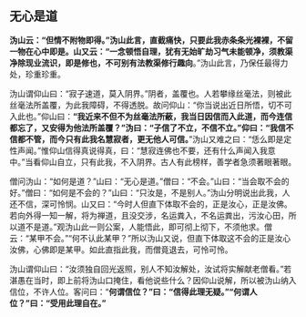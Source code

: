 ##  无心是道

**沩山云：“但情不附物即得。”沩山此言，直截痛快，只要此我赤条条光裸裸，不留一物在心中即是。山又云：“一念顿悟自理，犹有无始旷劫习气未能顿净，须教渠净除现业流识，即是修也，不可别有法教渠修行趣向**。”沩山此言，乃保任最得力处，珍重珍重。

沩山谓仰山曰：“寂子速道，莫入阴界。”阴者，盖覆也。人若攀缘丝毫法，则被此丝毫法所盖覆，为此我障碍，不得透脱。故问仰山：“你当说出近日所悟，切不可入此也。”仰山曰：**“我近来不但不为丝毫法所蔽，我当日因信而入此道，而今连信都忘了，又安得为他法所盖覆？”沩曰：“子信了不立，不信不立。”仰曰：“我信不信都不管，而今只有此我名慧寂者，更无他人可信。**”沩山又难之曰：“恁么即是定性声闻。”惟仰山信得真说得真，曰：“慧寂连佛也不要，还有什么声闻入我意中。”当看仰山自立，只有此我，不入阴界。古人有此榜样，善学者急须著眼著眼。

僧问沩山：“如何是道？”山曰：“无心是道。”僧曰：“不会。”山曰：“当会取不会的好。”僧曰：“如何是不会的？”山曰：“只汝是，不是别人。”沩山分明说出此我，人还不信，深可怜悯。山又曰：“今时人但直下体取不会的，正是汝心，正是汝佛。若向外得一知一解，将为禅道，且没交涉，名运粪入，不名运粪出，污汝心田，所以道不是道。”观沩山此一则公案，人能悟此，即可彻上彻下，不须他求。僧云：“某甲不会。”“何不认此某甲？”所以沩山又说，但直下体取这不会的正是汝心汝佛，心佛即是某甲。如此直指此我，而僧竟退去，可怜可怜。

沩山谓仰山曰：“汝须独自回光返照，别人不知汝解处，汝试将实解献老僧看。”若湛愚在当时，即上前将沩山口掩住，看他说些什么？因仰山说解，所以被沩山纳入信位，不许人位。客问曰：“**何谓信位？”曰：“信得此理无疑。”“何谓人位？”曰：“受用此理自在。”**
